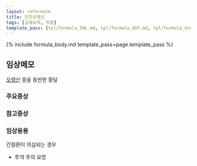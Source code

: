 ```yaml
---
layout: reference
title: 인진오령산
tags: [금궤요략, 처방]
template_pass: [tpl/formula_SHL.md, tpl/formula_GGY.md, tpl/formula_etc.md]
---
```


{% include formula_body.md template_pass=page.template_pass %}

## 임상메모

[오령산]({{site.formulaurl}}/오령산) 증을 동반한 황달


### 주요증상


### 참고증상

### 임상응용

간질환이 의심되는 경우
* 투약 주의 요망
